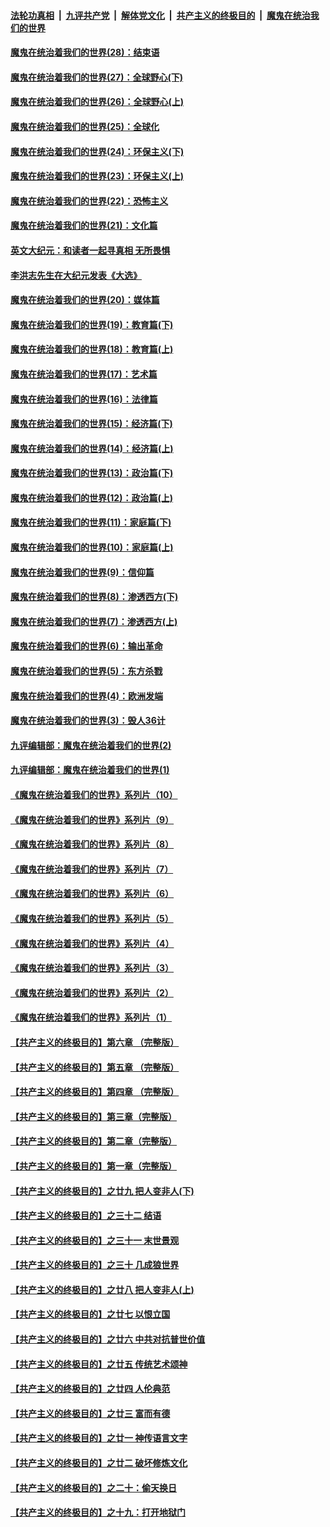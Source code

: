 ####  [法轮功真相](../../../../basic/blob/master/README.md?t=02230731) &nbsp;|&nbsp; [九评共产党](../../../../9ping.md/blob/master/README.md?t=02230731) &nbsp;|&nbsp; [解体党文化](../../../../jtdwh.md/blob/master/README.md?t=02230731)  &nbsp;|&nbsp; [共产主义的终极目的](../../../../gczydzjmd.md/blob/master/README.md?t=02230731) &nbsp;|&nbsp; [魔鬼在统治我们的世界](../../../../mgztzwmdsj.md/blob/master/README.md?t=02230731) 

#### [魔鬼在统治着我们的世界(28)：结束语](../pages/nsc422/n10936246.md?t=02230731) 

#### [魔鬼在统治着我们的世界(27)：全球野心(下)](../pages/nsc422/n10928319.md?t=02230731) 

#### [魔鬼在统治着我们的世界(26)：全球野心(上)](../pages/nsc422/n10900318.md?t=02230731) 

#### [魔鬼在统治着我们的世界(25)：全球化](../pages/nsc422/n10788205.md?t=02230731) 

#### [魔鬼在统治着我们的世界(24)：环保主义(下)](../pages/nsc422/n10695307.md?t=02230731) 

#### [魔鬼在统治着我们的世界(23)：环保主义(上)](../pages/nsc422/n10688613.md?t=02230731) 

#### [魔鬼在统治着我们的世界(22)：恐怖主义](../pages/nsc422/n10614727.md?t=02230731) 

#### [魔鬼在统治着我们的世界(21)：文化篇](../pages/nsc422/n10597706.md?t=02230731) 

#### [英文大纪元：和读者一起寻真相 无所畏惧](../pages/nsc422/n12542027.md?t=02230731) 

#### [李洪志先生在大纪元发表《大选》](../pages/nsc422/n12534746.md?t=02230731) 

#### [魔鬼在统治着我们的世界(20)：媒体篇](../pages/nsc422/n10586579.md?t=02230731) 

#### [魔鬼在统治着我们的世界(19)：教育篇(下)](../pages/nsc422/n10564808.md?t=02230731) 

#### [魔鬼在统治着我们的世界(18)：教育篇(上)](../pages/nsc422/n10526970.md?t=02230731) 

#### [魔鬼在统治着我们的世界(17)：艺术篇](../pages/nsc422/n10499093.md?t=02230731) 

#### [魔鬼在统治着我们的世界(16)：法律篇](../pages/nsc422/n10485969.md?t=02230731) 

#### [魔鬼在统治着我们的世界(15)：经济篇(下)](../pages/nsc422/n10469975.md?t=02230731) 

#### [魔鬼在统治着我们的世界(14)：经济篇(上)](../pages/nsc422/n10457370.md?t=02230731) 

#### [魔鬼在统治着我们的世界(13)：政治篇(下)](../pages/nsc422/n10448270.md?t=02230731) 

#### [魔鬼在统治着我们的世界(12)：政治篇(上)](../pages/nsc422/n10444576.md?t=02230731) 

#### [魔鬼在统治着我们的世界(11)：家庭篇(下)](../pages/nsc422/n10440961.md?t=02230731) 

#### [魔鬼在统治着我们的世界(10)：家庭篇(上)](../pages/nsc422/n10435448.md?t=02230731) 

#### [魔鬼在统治着我们的世界(9)：信仰篇](../pages/nsc422/n10432159.md?t=02230731) 

#### [魔鬼在统治着我们的世界(8)：渗透西方(下)](../pages/nsc422/n10429603.md?t=02230731) 

#### [魔鬼在统治着我们的世界(7)：渗透西方(上)](../pages/nsc422/n10426013.md?t=02230731) 

#### [魔鬼在统治着我们的世界(6)：输出革命](../pages/nsc422/n10421536.md?t=02230731) 

#### [魔鬼在统治着我们的世界(5)：东方杀戮](../pages/nsc422/n10417707.md?t=02230731) 

#### [魔鬼在统治着我们的世界(4)：欧洲发端](../pages/nsc422/n10414890.md?t=02230731) 

#### [魔鬼在统治着我们的世界(3)：毁人36计](../pages/nsc422/n10411583.md?t=02230731) 

#### [九评编辑部：魔鬼在统治着我们的世界(2)](../pages/nsc422/n10410036.md?t=02230731) 

#### [九评编辑部：魔鬼在统治着我们的世界(1)](../pages/nsc422/n10406825.md?t=02230731) 

#### [《魔鬼在统治着我们的世界》系列片（10）](../pages/nsc422/n12292670.md?t=02230731) 

#### [《魔鬼在统治着我们的世界》系列片（9）](../pages/nsc422/n12290859.md?t=02230731) 

#### [《魔鬼在统治着我们的世界》系列片（8）](../pages/nsc422/n12287445.md?t=02230731) 

#### [《魔鬼在统治着我们的世界》系列片（7）](../pages/nsc422/n12283425.md?t=02230731) 

#### [《魔鬼在统治着我们的世界》系列片（6）](../pages/nsc422/n12282314.md?t=02230731) 

#### [《魔鬼在统治着我们的世界》系列片（5）](../pages/nsc422/n12281419.md?t=02230731) 

#### [《魔鬼在统治着我们的世界》系列片（4）](../pages/nsc422/n12274024.md?t=02230731) 

#### [《魔鬼在统治着我们的世界》系列片（3）](../pages/nsc422/n12271322.md?t=02230731) 

#### [《魔鬼在统治着我们的世界》系列片（2）](../pages/nsc422/n12269049.md?t=02230731) 

#### [《魔鬼在统治着我们的世界》系列片（1）](../pages/nsc422/n12267575.md?t=02230731) 

#### [【共产主义的终极目的】第六章 （完整版）](../pages/nsc422/n11428913.md?t=02230731) 

#### [【共产主义的终极目的】第五章 （完整版）](../pages/nsc422/n11428912.md?t=02230731) 

#### [【共产主义的终极目的】第四章 （完整版）](../pages/nsc422/n11428907.md?t=02230731) 

#### [【共产主义的终极目的】第三章（完整版）](../pages/nsc422/n11428848.md?t=02230731) 

#### [【共产主义的终极目的】第二章（完整版）](../pages/nsc422/n11428831.md?t=02230731) 

#### [【共产主义的终极目的】第一章（完整版）](../pages/nsc422/n11417651.md?t=02230731) 

#### [【共产主义的终极目的】之廿九 把人变非人(下)](../pages/nsc422/n11344140.md?t=02230731) 

#### [【共产主义的终极目的】之三十二 结语](../pages/nsc422/n11360535.md?t=02230731) 

#### [【共产主义的终极目的】之三十一 末世景观](../pages/nsc422/n11351129.md?t=02230731) 

#### [【共产主义的终极目的】之三十 几成狼世界](../pages/nsc422/n11348280.md?t=02230731) 

#### [【共产主义的终极目的】之廿八 把人变非人(上)](../pages/nsc422/n11340492.md?t=02230731) 

#### [【共产主义的终极目的】之廿七 以恨立国](../pages/nsc422/n11336944.md?t=02230731) 

#### [【共产主义的终极目的】之廿六 中共对抗普世价值](../pages/nsc422/n11324785.md?t=02230731) 

#### [【共产主义的终极目的】之廿五 传统艺术颂神](../pages/nsc422/n11296396.md?t=02230731) 

#### [【共产主义的终极目的】之廿四 人伦典范](../pages/nsc422/n11296397.md?t=02230731) 

#### [【共产主义的终极目的】之廿三 富而有德](../pages/nsc422/n11283598.md?t=02230731) 

#### [【共产主义的终极目的】之廿一 神传语言文字](../pages/nsc422/n11263265.md?t=02230731) 

#### [【共产主义的终极目的】之廿二 破坏修炼文化](../pages/nsc422/n11245728.md?t=02230731) 

#### [【共产主义的终极目的】之二十：偷天换日](../pages/nsc422/n11238846.md?t=02230731) 

#### [【共产主义的终极目的】之十九：打开地狱门](../pages/nsc422/n11206376.md?t=02230731) 

